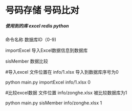 号码存储 号码比对
====
##### 使用到的库 excel redis python


命令名称 数据库ID（0-9)


importExcel 导入Excel数据信息到数据库 


sisMember 数据比较

#导入excel 文件位置在 info/1.xlsx  导入到数据库序号为0

python main.py importExcel info/1.xlsx 0

#比较excel数据 文件位置 info/zonghe.xlsx 被比较数据库为1

python main.py sisMember info/zonghe.xlsx 1

